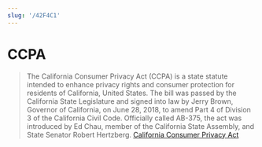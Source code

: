 ```yaml
---
slug: '/42F4C1'
---
```


# CCPA

> The California Consumer Privacy Act (CCPA) is a state statute intended to enhance privacy rights and consumer protection for residents of California, United States. The bill was passed by the California State Legislature and signed into law by Jerry Brown, Governor of California, on June 28, 2018, to amend Part 4 of Division 3 of the California Civil Code. Officially called AB-375, the act was introduced by Ed Chau, member of the California State Assembly, and State Senator Robert Hertzberg. [California Consumer Privacy Act](https://en.wikipedia.org/wiki/California_Consumer_Privacy_Act)
